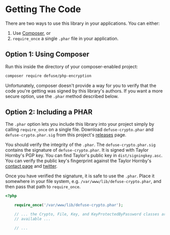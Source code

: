 Getting The Code
=================

There are two ways to use this library in your applications. You can either:

1. Use [Composer](https://getcomposer.org/), or
2. `require_once` a single `.phar` file in your application.

Option 1: Using Composer
-------------------------

Run this inside the directory of your composer-enabled project:

```sh
composer require defuse/php-encryption
```

Unfortunately, composer doesn't provide a way for you to verify that the code
you're getting was signed by this library's authors. If you want a more secure
option, use the `.phar` method described below.

Option 2: Including a PHAR
----------------------------

The `.phar` option lets you include this library into your project simply by
calling `require_once` on a single file. Download `defuse-crypto.phar` and
`defuse-crypto.phar.sig` from this project's
[releases](https://github.com/defuse/php-encryption/releases) page.

You should verify the integrity of the `.phar`. The `defuse-crypto.phar.sig`
contains the signature of `defuse-crypto.phar`. It is signed with Taylor
Hornby's PGP key. You can find Taylor's public key in `dist/signingkey.asc`. You
can verify the public key's fingerprint against the Taylor Hornby's [contact
page](https://defuse.ca/contact.htm) and
[twitter](https://twitter.com/DefuseSec/status/723741424253059074).

Once you have verified the signature, it is safe to use the `.phar`. Place it
somewhere in your file system, e.g. `/var/www/lib/defuse-crypto.phar`, and then
pass that path to `require_once`.

```php
<?php

    require_once('/var/www/lib/defuse-crypto.phar');

    // ... the Crypto, File, Key, and KeyProtectedByPassword classes are now
    // available ...

    // ...
```


